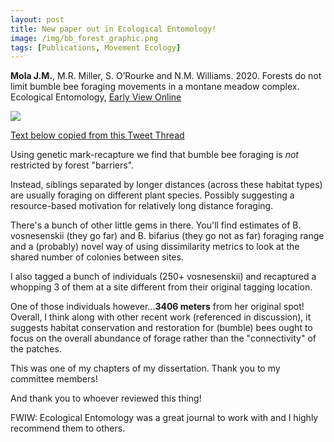 ```yaml
---
layout: post
title: New paper out in Ecological Entomology!
image: /img/bb_forest_graphic.png
tags: [Publications, Movement Ecology]
---
```


**Mola J.M.**, M.R. Miller, S. O’Rourke and N.M. Williams. 2020. Forests do not limit bumble bee foraging movements in a montane meadow complex. Ecological Entomology, [Early View Online](https://onlinelibrary.wiley.com/doi/abs/10.1111/een.12868)

<img src="../img/bb_forest_graphic.png">

[Text below copied from this Tweet Thread](https://twitter.com/_JohnMola/status/1245011498587455489?s=20)

Using genetic mark-recapture we find that bumble bee foraging is *not* restricted by forest "barriers". 

Instead, siblings separated by longer distances (across these habitat types) are usually foraging on different plant species. Possibly suggesting a resource-based motivation for relatively long distance foraging.

There's a bunch of other little gems in there. You'll find estimates of B. vosnesenskii (they go far) and B. bifarius (they go not as far) foraging range and a (probably) novel way of using dissimilarity metrics to look at the shared number of colonies between sites. 

I also tagged a bunch of individuals (250+ vosnesenskii) and recaptured a whopping 3 of them at a site different from their original tagging location. 

One of those individuals however...**3406 meters** from her original spot! Overall, I think along with other recent work (referenced in discussion), it suggests habitat conservation and restoration for (bumble) bees ought to focus on the overall abundance of forage rather than the "connectivity" of the patches. 

This was one of my chapters of my dissertation. Thank you to my committee members!

And thank you to whoever reviewed this thing!

FWIW: Ecological Entomology was a great journal to work with and I highly recommend them to others.